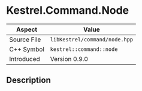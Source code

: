 # Kestrel.Command.Node
| Aspect | Value |
| --- | --- |
| Source File | `libKestrel/command/node.hpp` |
| C++ Symbol | `kestrel::command::node` |
| Introduced | Version 0.9.0 |
## Description

